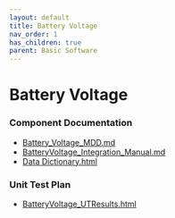 ```yaml
---
layout: default
title: Battery Voltage
nav_order: 1
has_children: true
parent: Basic Software
---
```

# Battery Voltage
### Component Documentation

- [Battery_Voltage_MDD.md](doc/Battery_Voltage_MDD.md)
- [BatteryVoltage_Integration_Manual.md](doc/BatteryVoltage_Integration_Manual.md)
- [Data Dictionary.html](doc/Data%20Dictionary.html)

### Unit Test Plan

- [BatteryVoltage_UTResults.html](utp/Tessy/report/BatteryVoltage_UTResults.html)

